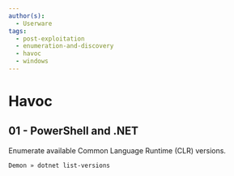 ```yaml
---
author(s):
  - Userware
tags:
  - post-exploitation
  - enumeration-and-discovery
  - havoc
  - windows
---
```

# Havoc

## 01 - PowerShell and .NET

Enumerate available Common Language Runtime (CLR) versions.

```
Demon » dotnet list-versions
```